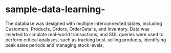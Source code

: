 # sample-data-learning-
The database was designed with multiple interconnected tables, including Customers, Products, Orders, OrderDetails, and Inventory. Data was inserted to simulate real-world transactions, and SQL queries were used to perform critical analyses, such as tracking best-selling products, identifying peak sales periods and managing stock levels, 
